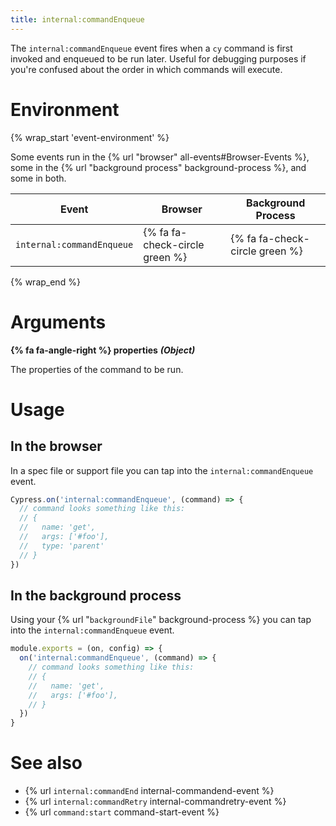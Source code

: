 ```yaml
---
title: internal:commandEnqueue
---
```


The `internal:commandEnqueue` event fires when a `cy` command is first invoked and enqueued to be run later. Useful for debugging purposes if you're confused about the order in which commands will execute.

# Environment

{% wrap_start 'event-environment' %}

Some events run in the {% url "browser" all-events#Browser-Events %}, some in the {% url "background process" background-process %}, and some in both.

Event | Browser | Background Process
--- | --- | ---
`internal:commandEnqueue` | {% fa fa-check-circle green %} | {% fa fa-check-circle green %}

{% wrap_end %}

# Arguments

**{% fa fa-angle-right %} properties** ***(Object)***

The properties of the command to be run.

# Usage

## In the browser

In a spec file or support file you can tap into the `internal:commandEnqueue` event.

```javascript
Cypress.on('internal:commandEnqueue', (command) => {
  // command looks something like this:
  // {
  //   name: 'get',
  //   args: ['#foo'],
  //   type: 'parent'
  // }
})
```

## In the background process

Using your {% url "`backgroundFile`" background-process %} you can tap into the `internal:commandEnqueue` event.

```javascript
module.exports = (on, config) => {
  on('internal:commandEnqueue', (command) => {
    // command looks something like this:
    // {
    //   name: 'get',
    //   args: ['#foo'],
    // }
  })
}
```

# See also

- {% url `internal:commandEnd` internal-commandend-event %}
- {% url `internal:commandRetry` internal-commandretry-event %}
- {% url `command:start` command-start-event %}
